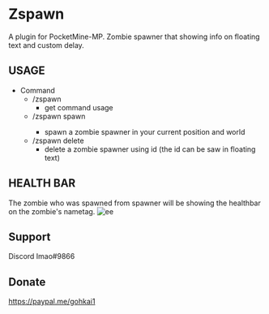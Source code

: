 # Zspawn
A plugin for PocketMine-MP.
Zombie spawner that showing info on floating text and custom delay.

## USAGE
- Command
  - /zspawn
    - get command usage
  - /zspawn spawn <delay>
    - spawn a zombie spawner in your current position and world
  - /zspawn delete 
    - delete a zombie spawner using id (the id can be saw in floating text)

## HEALTH BAR
The zombie who was spawned from spawner will be showing the healthbar on the zombie's nametag.
![ee](https://user-images.githubusercontent.com/85933240/129470293-88a189f4-efd3-4be3-8a1f-a46bb9005591.PNG)
  
## Support
Discord Imao#9866

## Donate
https://paypal.me/gohkai1
